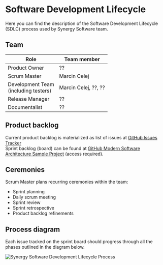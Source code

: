# Software Development Lifecycle

Here you can find the description of the Software Development Lifecycle (SDLC) process used by Synergy Software team.

## Team

| Role                                     | Team member          |
|------------------------------------------|----------------------|
| Product Owner                            | ??                   |
| Scrum Master                             | Marcin Celej         |
| Development Team<br/>(including testers) | Marcin Celej, ??, ?? |
| Release Manager                          | ??                   |
| Documentalist                            | ??                   |

## Product backlog

Current product backlog is materialized as list of issues at [GitHub Issues Tracker](https://github.com/synergy-software/synergy.sample/issues)<br/>
Sprint backlog (board) can be found at [GitHub Modern Software Architecture Sample Project](https://github.com/orgs/synergy-software/projects/1) (access required).

## Ceremonies

Scrum Master plans recurring ceremonies within the team:
* Sprint planning
* Daily scrum meeting
* Sprint review
* Sprint retrospective
* Product backlog refinements

## Process diagram


Each issue tracked on the sprint board should progress through all the phases outlined in the diagram below.

<!--
```plantuml
@startmindmap
title Synergy Software Development Lifecycle Process (SDLC)

* PROCESS
right side

**[#grey] <&aperture> ANALYSIS
***[#FFBBCC] <&list> ANALYSIS BACKLOG
****_ <&info> Every idea should go through the <&list> ANALYSIS BACKLOG
****_ <&info> Requirements crunching
*** <&people> Requirement refinement meetings
****_ <&person> ANALYST
****_ <&person> PRODUCT OWNER
****_ <&person> DEVELOPER
****_ <&person> TESTER
****[#Orange] <&arrow-circle-right> [REFINEMENT REQUIRED]
*****_ <&info> Each issue when ready should have this status set
****[#Orange] <&arrow-circle-right> [READY FOR DEVELOPMENT]
*****_ <&circle-check> approved by team (refined and ready for development)
***[#FFBBCC] <&list> DEVELOPMENT BACKLOG
****_ <&info> When analysis is done each agreed functionality should jump into <&list> DEVELOPMENT BACKLOG
****_ <&info> <&list> ANALYSIS BACKLOG <&arrow-circle-right> <&list> DEVELOPMENT BACKLOG
***[#LimeGreen] ARTIFACT
****_ <&document> Functional Design Document - ready and refined by team

**[#grey] <&aperture> DEVELOPMENT
***[#FFBBCC] <&list> SPRINT BOARD
****_ <&info> During sprint planning meeting we feed this backlog moving issues here
****_ <&info> <&list> DEVELOPMENT BACKLOG <&arrow-circle-right> <&list> SPRINT BOARD
***[#Orange] <&arrow-circle-right> [IN PROGRESS]
****_ <&person> DEVELOPER
*****_ <&info> Picks up any of the issues marked as [READY FOR DEVELOPMENT]   
*** BRANCH
****_ <&person> DEVELOPER
*****_ create <branch> from <master>
*****_ implement functionality
*****_ <&circle-check> automate defect
*****_ <&circle-check> UT / BDD / WAPIT / Architecture tests
******_ <color:red>~80% coverage
*****_ <&circle-check> verifies changes on local environment
*** PULL REQUEST
****_ <&person> DEVELOPER
*****_ create PR from <branch> <&arrow-circle-right> <master>
*****_ DEV environment (optional)
******_ deployment to DEV environment
******_ <&circle-check> manual verification
****_ automated CI pipeline started to verify the PR
***[#Orange] <&arrow-circle-right> [CODE REVIEW]
****_ <&person> DEVELOPER
*****_ Changes issue status to [CODE REVIEW]
****_ <&person> REVIEWER
*****_ <&circle-check> Performs Code Review
*****_ <&circle-check> PR Approval (first)
***[#Orange] <&arrow-circle-right> [READY FOR QA]
****_ <&person> DEVELOPER
*****_ <&info> When Code Review is finished and PR is approved, developer changes the issue status 
***[#LimeGreen] ARTIFACT
****_ <&document> Reviewed (and approved) Pull Request with dev tests embedded

**[#grey] <&aperture> QA
***[#Orange] <&arrow-circle-right> [QA IN PROGRESS]
****_ <&person> TESTER
*****_ <&info> Tester picks up any of the issues marked as [R4QA] and changes its status to [QA IN PROGRESS]
***[#lightblue] <&beaker> QA environment 
****_ <&person> TESTER
*****_ Deploy the PR
******_ <&info> manually triggered deployment through automated CD pipeline
*****_ <&circle-check> deployment tests
*****_ <&circle-check> manual PR (increment) verification
*****_ <&circle-check> manual regression tests
******_ if needed
****_ <&person> ANALYST
*****_ <&circle-check> Analyst verification
******_ optional
*** PULL REQUEST
****_ <&person> TESTER
*****_ <&circle-check> PR Approval (second)
****_ <&person> DEVELOPER
*****_ <&circle-check> PR merge to <master>
***[#Orange] <&arrow-circle-right> [READY TO RELEASE]
****_ <&person> TESTER
****_ <&info> When everything works fine on the QA environment
****_ <&info> Tester is responsible for attaching evidence of properly working system to each issue (e.g. screenshots)
***[#LimeGreen] ARTIFACT
****_ <&document> Tested and approved increment merged to <master> branch

**[#grey] <&aperture> STAGING
***[#lightblue] <&beaker> STAGING environment
****_ continuous delivery
*****_ <&info> each merged code increment triggers automatic CI/CD pipelines for <master> branch
*****_ <&info> deployment package is being built and auto deployed to STAGING environment
****_ <&person> TESTER
*****_ <&circle-check> Deployment tests
*****_ <&circle-check> Manual smoke tests
*****_ <&circle-check> Manual regression tests
******_ if needed
*** <&arrow-circle-right>  Documentation
****[#Orange] <&arrow-circle-right> [DOCS REQUIRED]
*****_ <&person> RELEASE MANAGER
******_ Marks each issue that requires docs changes with this status
*****_ <&person> DOCUMENTALIST
******_ Verifies all issues marked with [DOCS REQUIRED] status
******_ Documents changes
*******_ as code (markdown)
*******_ embedded within the git repository
***[#LimeGreen] ARTIFACT
****_ Deployment package ready
****_ The package verified on STAGING environment

**[#grey] <&aperture> PROD
*** Release Log
****_ <&person> RELEASE MANAGER
*****_ prepares release notes
******_ as code (markdown) 
******_ embedded within the git repository 
*****_ sends release notes to stakeholders for approval
*****_ <&circle-check> verifies the issues
******_ docs ready?
******_ everything prepared for delivery? 
***[#lightblue] <&beaker> PROD environment
****_ DEPLOYMENT
*****_ Deployment package deployed with automated CD pipeline 
*****_ canary deployment with waves 1, 2, 3
****_ <&person> TESTER
*****_ <&circle-check> Manual smoke tests - after each wave
*****_ <&circle-check> Manual regression tests
*** Docs
****_ <&person> RELEASE MANAGER
*****_ Deliver Release Log to the Customer(s)
*****_ Deliver Documentation
***[#Orange] <&arrow-circle-right> [CLOSED]
****_ <&person> RELEASE MANAGER
*****_ Closes each deployed and delivered issue  
***[#LimeGreen] ARTIFACT
****_ Functionality / bug deployed and delivered

**[#grey] <&aperture> SUPPORT
***_ <color:red>[//]: # (TODO we need to clarify the maintenance processes here)
*** <&person> CUSTOMER
****_ <&circle-check> Friendly Customer verification
***_ TODO
****_ Monitoring
****_ Alerting
****_ Tools

left side
**:==Description
The Software Development Life Cycle (SDLC) is a 
structured process used for developing software applications.
It outlines the stages involved in software development,
ensuring that the final product meets user requirements
and is delivered on time and within budget.
SDLC promotes organized, efficient project management 
and helps ensure high-quality software products.
;
**_ Parts
***_ phases
****_ <&aperture> ANALYSIS
****_ <&aperture> DEVELOPMENT
****_ <&aperture> QA
****_ <&aperture> STAGING
****_ <&aperture> PROD
****_ <&aperture> SUPPORT
***_ roles
****_ <&person> ANALYST
****_ <&person> PRODUCT OWNER
****_ <&person> DEVELOPER
****_ <&person> TESTER
****_ <&person> REVIEWER
****_ <&person> RELEASE MANAGER
****_ <&person> DOCUMENTALIST
***_ environments
****_ <&beaker> DEV
****_ <&beaker> QA
****_ <&beaker> STAGING (aka UAT)
****_ <&beaker> PROD
***_ statuses
****_ <&arrow-circle-right> [REFINEMENT REQUIRED]
****_ <&arrow-circle-right> [READY FOR DEVELOPMENT]
****_ <&arrow-circle-right> [IN PROGRESS]
****_ <&arrow-circle-right> [CODE REVIEW]
****_ <&arrow-circle-right> [READY FOR QA]
****_ <&arrow-circle-right> [QA IN PROGRESS]
****_ <&arrow-circle-right> [READY TO RELEASE]
****_ <&arrow-circle-right> [DOCS REQUIRED]
****_ <&arrow-circle-right> [CLOSED]
***_ backlogs
****_ <&list> ANALYSIS
****_ <&list> DEVELOPMENT
****_ <&list> SPRINT BOARD
***_ <&graph> metrics
****_ <color:red>TODO
***_ ideas
****_ <&circle-check> quality gates
****_ CI/CD pipelines
****_ stable <master>
****_ jet processing
****_ one day user story
****_ Scaling up
*****_ processes
*****_ team
****_ efficiency of
*****_ delivery
*****_ new feature implementation
****_ continuous delivery
****_ feature flags
****_ canary release
***_ tools
****_ <&cog> GitHub Repositories
****_ <&cog> GitHub Issue Tracker
****_ <&cog> IDE
****_ <&cog> ...

@endmindmap
```
-->
![Synergy Software Development Lifecycle Process](https://www.plantuml.com/plantuml/png/l5dDRkF84RuBq3iKO2IGZHaxsUGGJ7QzIukoLuXiQIHv1WF342Yo9VQOP7ExIHlA8I-MGnufhv2gRf9gKQ95xI70O6opYzrLNrTzzSF__li_lwZCardCao3sqcudurd4OBP9c5nlO2PMsPid6RZibKKYZLcImOYlcB_nKMmYXS-KWjxC7VNFkvrkvm8cqt5_C9jrEvAlmmmK3vXUk7WwMqksUOOV_-YbJ6QvPDVWF3YZRxCXIb-GmEtjpKs_Jo8HLzbs6MwS_Zz6upijTh70TPwin3KCNfdS09xWWGf57WMm5f25KkJh47-orXjDsMyvbupCK-3BFF53dgor5CgaJAGHsv42oLOyCR_6Z6KehRQRedrA9EMny_q51CbzxCzX_FLXCDrVTWTV1gFnvD3IV32Rby-VpiRIIzPCOogbUFleSudtyb53VmrFqy7jy65mFtYOmtJm-N4u7RZFvbKRHCyFWIkLCtWBMOAMUS6cn3FqNXaYoHMWcsGv_c1PwyCTznlSZgUbEQI7VNmXxuVCVxa6BqsbU6K1B3UGCI-6de4u02y92gLMGaAmzSJp1hUnpckwyAzagPTuqKQXRVWl40a3Hb1uwAPuwWgT8EC2HNXMmV4zZrFWIIPEEQl92Hk0ExRpqzc8n-mEbKoUmPdEXxTEttAnGFWvWNCDjvK56BwAhnDmYpNuM01ge3Km5xWt1wkbK0FmiybqIDgEdQbRHy7D9GO9g1H_P916NfBGtqNmm1k35S6kVMtf-I-Hm4NnIclQEHM4JB8cR0-0TGJUFLsFElJmWUBsRehizdmqPYqT9zn_KP2dYFO6n4eJKs5IxCaNyd3L52u0O5ZePkeyz7zjSwoFLviXzItH6Z-yXfKKCVmOUofZyhgIuZ5IclQ57KTl3iyy4p7j6p1a_wnHxd4ELt3ZklZ_LsSofBySYMoQuKleHUXYAYkOKh_kYqZ8Jv85r__wsv_-03vIWFJMh75_NEOhZj3v8LsM0f5097pqSPQySYaIiib0DdaSZJJl8MMU0DnaMa1M0jZWHtL4SKDR1-Y9rC1gQ4hB12oDn4Ol8uVKth1GgHaTUqcE5XhRVO-sBGqgxoM0_X1Idh88Wvd8Mj8pF4I_jD5EDvcsS_J-s1qWS5-6Ww-j7BrVN8L98aMYmAEFR6GMTW9cr-m9ayZuiOA-21XctrVEtfg5f-3e5890zLPSgYezjCvJdvsJubhd44irIYD8fLo5HT92bV1HcTW-bAcBoSfvAoeeKJkDuSsvU5gFZYiFEeT97aMwMi5WWpUUXNIq2JrWyP850GkQUVwpqmwupmwyJubshMBXDaSz48Eq7It-5Mz5erbYnj48oySEQV5q5f6EooZNsY-PzuAHYeRj1EXHXLqThNRexDXXeZ920KHaZSafs8dleWor0jIj0hJHY-qDBAPif0HqiHvFaBbqFNI08PfVbGolNYcKh9CoNq62kPXyvDsAzi3UZYwfiaEAe7J9Y6tuUSzvtWbtnNoH1EVjWdTldnXR7KnCOfVIM_B6V8mcZ0RER70a06gyWLGWDrZiKEaZ90O25M6KpCZRTXsr_duHFqWjU7-fI1HVOYz6jR6NPLZ1qfv8305BVDnn1OWIAeH-IWVf6WnlYCLaiIvu3G7rsENw4XIw4akmsitK-MbSfBKol5ULyfLd6em36sGmwRMPXcPpvsxuSFTUG1SYXy12Xy2wCXV84W667A6zHqJQ-a8pdtXygsyHqgeCN-vZVhso8bXfmFUCgPrWXNEADIqMDdHjIqQtiCnvb1cyy8n2r63qZbsj0yHjooJtXWvKB5vOEz6spD4GELKROh73qMXpn_tPmIPsMqteA8HxfAYx2XSKkSTaecnFpqAF-dVTorFZvs-BIPqhhNRtm3ceo2ELviveMF4W2dmfwrBC2BKqfZUj6R2xF-MQ0fDAbtA9QZnbtBD76mRYBJct5ijyhe_XXZ_Md0nCXUAPAFp-tJXszzrKzuVb-XptB1UA0ZmWhZhefqtnJ3CFunPJ5Z5FCHW9Cs9fSOyBP36MuYIAIC-ydGXqlYs0-o0L2RuTIANm0YSSIL0xXM8IB-o5XI8AY1KqsHRfvtYhigrih4w0t4w3_BEbvZOf5EO6nSp3CDZFy1uR4i27ACCTJ4RZRrNRtd3X5VzeTprOjMmnyd5qWfXPzARVUiDfaO8_Vu0VFi1VJcQiVIB2EOMtebodevTs_rtKHC6bsdkQQz2stPGSW6wndol4XSbUaHrjyNrMEzveZSQpYitQgDQFX4A4DHpLXL4AAJo4Sgxck1QDnEtEWEiAyz6wOSztSlJZP3AUcYrtclcdgwldJt06lVdO7TDmXz82eUX7NjMFnXwEWbY2cHFfnOoIYp6FGTS2fFyucu_lxLfgz_fl9SUmnHgdlA7z2XHf37KfDxWN2SLzEUN59qw4Lbb_puM8q6kwdOYjoZdsnSMddtx2OPelkIvbknsYniOfEVJrcDoCntKlYFUYCfdhMKXG6WsvgW9TRw2Bj79Jv9cei4DTTZl334IUcHA4G4HUqbrHyYeYKtDjNxLcfH-w7Qphp0nE9q1w5sjEZ1dK8a2Dz2XEwoBBxAWJKhT3pa0Zqih7ABhGiRIN58owp8Cror0_ifMsZ3Ln2hds4lvFwdxP2g-3QygHuZkEWwWHGTsBNeps2bcKedUJdWn239AFl-N5_BKqgL2MaFWxtSS29ZZgCD6DIIB4WBL2lU5BGssjFjYiBHVzSEsfNPxMbgfCLtzb9rgaYDZ__vj1ym3cAF-yNmKjxDHZsLLc9zHl_w4DRRsextal7ZmwSwkjipDTSQYfetRk_BGl8OlVy_sYyQN30v4JfcodZAXEcygSsiIsBiCNRTBReXpgMpUr-rca_lnWL3RCxcbfBRqKfxKnmzxDIlVRd5JH_q9_CbHDkQJad3NMFvLGhVih7wFxKVEzEmnUm7UMbUHkPHJwn1Hu6qEncARAbdG1CnnW4pFdQPNgguHOFJ5VPypl9PdwD3gh9FOwtGIdaYkSQXEVLXF_dVbnOv-yg5vSHTxsrehAhoYF2pWpaoehECNw6kvuzck-n2AggB2n43uiCTG5oroYUp1P4ncwWzgJoqja_cxd5ypsrJVh_m400F__0m00) <!-- ← Generated image link. Do NOT modify it manually. -->